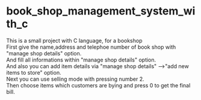 # book_shop_management_system_with_c
This is a small project with C language, for a bookshop<br>
First give the name,address and telephoe number of book shop with "manage shop details" option.<br>
And fill all informations within "manage shop details" option.<br>
And also you can add item details via "manage shop details" -->"add new items to store" option.<br>
Next you can use selling mode with pressing number 2.<br>
Then choose items which customers are bying and press 0 to get the final bill. 
